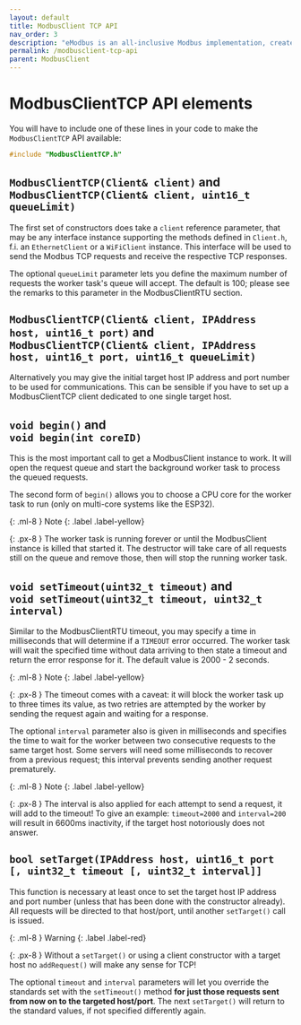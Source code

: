 ```yaml
---
layout: default
title: ModbusClient TCP API
nav_order: 3
description: "eModbus is an all-inclusive Modbus implementation, created for ESP32 and Arduino"
permalink: /modbusclient-tcp-api
parent: ModbusClient
---
```


# ModbusClientTCP API elements
You will have to include one of these lines in your code to make the `ModbusClientTCP` API available:

```cpp
#include "ModbusClientTCP.h"
```

## `ModbusClientTCP(Client& client)` and<br> `ModbusClientTCP(Client& client, uint16_t queueLimit)`
The first set of constructors does take a `client` reference parameter, that may be any interface instance supporting the methods defined in `Client.h`, f.i. an `EthernetClient` or a `WiFiClient` instance.
This interface will be used to send the Modbus TCP requests and receive the respective TCP responses.

The optional `queueLimit` parameter lets you define the maximum number of requests the worker task's queue will accept. The default is 100; please see the remarks to this parameter in the ModbusClientRTU section.

## `ModbusClientTCP(Client& client, IPAddress host, uint16_t port)` and<br> `ModbusClientTCP(Client& client, IPAddress host, uint16_t port, uint16_t queueLimit)`
Alternatively you may give the initial target host IP address and port number to be used for communications. This can be sensible if you have to set up a ModbusClientTCP client dedicated to one single target host.

## `void begin()` and <br> `void begin(int coreID)`
This is the most important call to get a ModbusClient instance to work. It will open the request queue and start the background worker task to process the queued requests.

The second form of `begin()` allows you to choose a CPU core for the worker task to run (only on multi-core systems like the ESP32). 

{: .ml-8 }
Note
{: .label .label-yellow}

{: .px-8 }
The worker task is running forever or until the ModbusClient instance is killed that started it. The destructor will take care of all requests still on the queue and remove those, then will stop the running worker task.


## `void setTimeout(uint32_t timeout)` and<br> `void setTimeout(uint32_t timeout, uint32_t interval)` 
Similar to the ModbusClientRTU timeout, you may specify a time in milliseconds that will determine if a `TIMEOUT` error occurred. The worker task will wait the specified time without data arriving to then state a timeout and return the error response for it. The default value is 2000 - 2 seconds.

{: .ml-8 }
Note
{: .label .label-yellow}

{: .px-8 }
The timeout comes with a caveat: it will block the worker task up to three times its value, as two retries are attempted by the worker by sending the request again and waiting for a response. 

The optional `interval` parameter also is given in milliseconds and specifies the time to wait for the worker between two consecutive requests to the same target host. Some servers will need some milliseconds to recover from a previous request; this interval prevents sending another request prematurely. 

{: .ml-8 }
Note
{: .label .label-yellow}

{: .px-8 }
The interval is also applied for each attempt to send a request, it will add to the timeout! To give an example: `timeout=2000` and `interval=200` will result in 6600ms inactivity, if the target host notoriously does not answer.

## `bool setTarget(IPAddress host, uint16_t port [, uint32_t timeout [, uint32_t interval]]`

This function is necessary at least once to set the target host IP address and port number (unless that has been done with the constructor already). All requests will be directed to that host/port, until another `setTarget()` call is issued.

{: .ml-8 }
Warning
{: .label .label-red}

{: .px-8 }
Without a `setTarget()` or using a client constructor with a target host no `addRequest()` will make any sense for TCP!

The optional `timeout` and `interval` parameters will let you override the standards set with the `setTimeout()` method **for just those requests sent from now on to the targeted host/port**. The next `setTarget()` will return to the standard values, if not specified differently again.
